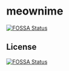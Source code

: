 # meownime
[![FOSSA Status](https://app.fossa.com/api/projects/git%2Bgithub.com%2Fardzz%2Fmeownime.svg?type=shield)](https://app.fossa.com/projects/git%2Bgithub.com%2Fardzz%2Fmeownime?ref=badge_shield)



## License
[![FOSSA Status](https://app.fossa.com/api/projects/git%2Bgithub.com%2Fardzz%2Fmeownime.svg?type=large)](https://app.fossa.com/projects/git%2Bgithub.com%2Fardzz%2Fmeownime?ref=badge_large)